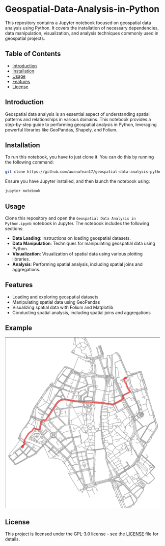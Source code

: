 # Geospatial-Data-Analysis-in-Python
This repository contains a Jupyter notebook focused on geospatial data analysis using Python. It covers the installation of necessary dependencies, data manipulation, visualization, and analysis techniques commonly used in geospatial projects.

## Table of Contents

- [Introduction](#introduction)
- [Installation](#installation)
- [Usage](#usage)
- [Features](#features)
- [License](#license)

## Introduction

Geospatial data analysis is an essential aspect of understanding spatial patterns and relationships in various domains. This notebook provides a step-by-step guide to performing geospatial analysis in Python, leveraging powerful libraries like GeoPandas, Shapely, and Folium.

## Installation

To run this notebook, you have to just clone it. You can do this by running the following command:

```bash
git clone https://github.com/awanafnan17/geospatial-data-analysis-python.git
```

Ensure you have Jupyter installed, and then launch the notebook using:

```bash
jupyter notebook
```

## Usage

Clone this repository and open the `Geospatial Data Analysis in Python.ipynb` notebook in Jupyter. The notebook includes the following sections:

- **Data Loading**: Instructions on loading geospatial datasets.
- **Data Manipulation**: Techniques for manipulating geospatial data using Python.
- **Visualization**: Visualization of spatial data using various plotting libraries.
- **Analysis**: Performing spatial analysis, including spatial joins and aggregations.

## Features

- Loading and exploring geospatial datasets
- Manipulating spatial data using GeoPandas
- Visualizing spatial data with Folium and Matplotlib
- Conducting spatial analysis, including spatial joins and aggregations

## Example
![Example Image](example.png)

## License

This project is licensed under the GPL-3.0 license - see the [LICENSE](LICENSE) file for details.
